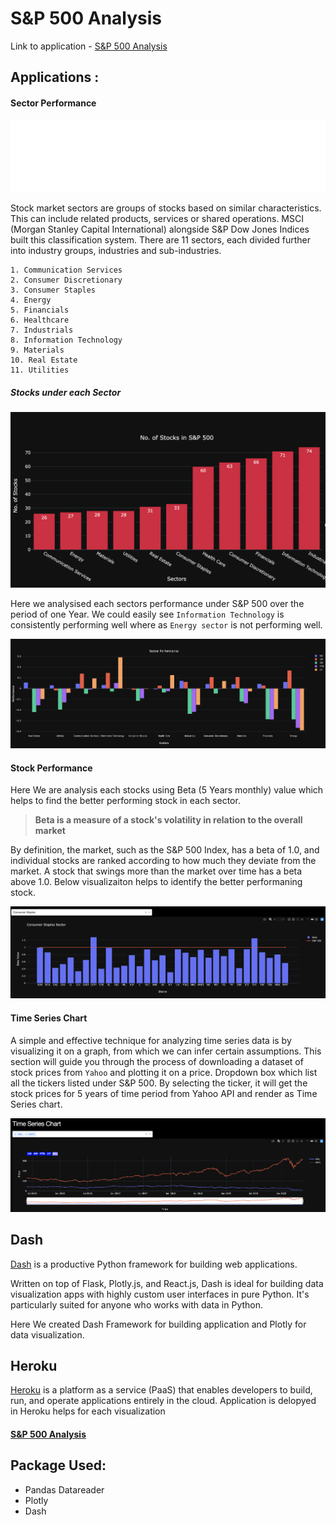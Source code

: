 # S&P 500 Analysis

Link to application  - [S&P 500 Analysis](https://sp500-performance-analysis.herokuapp.com/)

## Applications :

   #### Sector Performance

   ![Sector](images/sector_category.gif)

   Stock market sectors are groups of stocks based on similar characteristics. This can include related products, services or shared operations. MSCI (Morgan Stanley Capital International) alongside S&P Dow Jones Indices built this classification system. There are 11 sectors, each divided further into industry groups, industries and sub-industries.

    1. Communication Services
    2. Consumer Discretionary
    3. Consumer Staples
    4. Energy
    5. Financials
    6. Healthcare
    7. Industrials
    8. Information Technology
    9. Materials
    10. Real Estate
    11. Utilities
    
   ##### Stocks under each Sector
   
   ![Stock under Sector](images/stocks_under_sector.png)
   
    
  Here we analysised each sectors performance under S&P 500 over the period of one Year. We could easily see `Information Technology` is consistently performing well where as `Energy sector` is not performing well.
  
  ![Sector Performance](images/sector_performance.png)

  
   #### Stock Performance

   Here We are analysis each stocks using Beta (5 Years monthly) value which helps to find the better performing stock in each sector. 
    
   > **Beta is a measure of a stock's volatility in relation to the overall market**
    
   By definition, the market, such as the S&P 500 Index, has a beta of 1.0, and individual stocks are ranked according to how much they deviate from the market. A stock that swings more than the market over time has a beta above 1.0. Below visualizaiton helps to identify the better performaning stock. 
    
   ![Stock Performance](images/stock_performance.png)
   
   
   #### Time Series Chart

   A simple and effective technique for analyzing time series data is by visualizing it on a graph, from which we can infer certain assumptions. This section will guide you through the process of downloading a dataset of stock prices from `Yahoo` and plotting it on a price. Dropdown box which list all the tickers listed under S&P 500. By selecting the ticker, it will get the stock prices for 5 years of time period from Yahoo API and render as Time Series chart.

   ![Time Series Chart](images/time_series_chart.png)


## Dash

[Dash](https://plotly.com/python/) is a productive Python framework for building web applications.

Written on top of Flask, Plotly.js, and React.js, Dash is ideal for building data visualization apps with highly custom user interfaces in pure Python. It's particularly suited for anyone who works with data in Python.

Here We created Dash Framework for building application and Plotly for data visualization.


## Heroku

[Heroku](https://www.heroku.com) is a platform as a service (PaaS) that enables developers to build, run, and operate applications entirely in the cloud. Application is delopyed in Heroku helps for each visualization

#### [S&P 500 Analysis](https://sp500-performance-analysis.herokuapp.com/)


## Package Used:

* Pandas Datareader
* Plotly
* Dash
